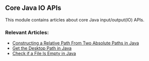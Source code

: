 ## Core Java IO APIs

This module contains articles about core Java input/output(IO) APIs.

### Relevant Articles:
- [Constructing a Relative Path From Two Absolute Paths in Java](https://www.baeldung.com/java-relative-path-absolute)
- [Get the Desktop Path in Java](https://www.baeldung.com/java-desktop-path)
- [Check if a File Is Empty in Java](https://www.baeldung.com/java-check-file-empty)
